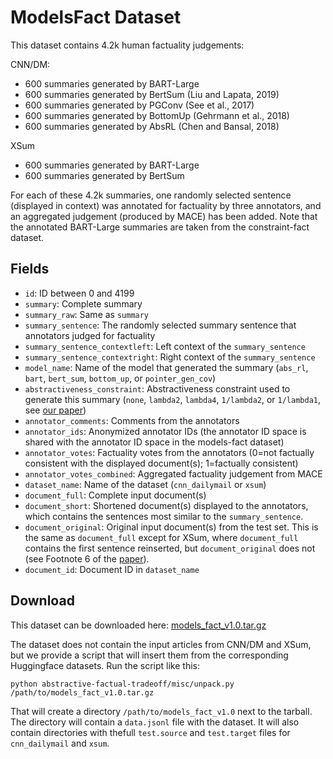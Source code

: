 # ModelsFact Dataset

This dataset contains 4.2k human factuality judgements:

CNN/DM:
 * 600 summaries generated by BART-Large
 * 600 summaries generated by BertSum (Liu and Lapata, 2019)
 * 600 summaries generated by PGConv (See et al., 2017)
 * 600 summaries generated by BottomUp (Gehrmann et al., 2018)
 * 600 summaries generated by AbsRL (Chen and Bansal, 2018)

XSum
 * 600 summaries generated by BART-Large
 * 600 summaries generated by BertSum

For each of these 4.2k summaries, one randomly selected sentence (displayed in context) was annotated for factuality by three annotators, and an aggregated judgement (produced by MACE) has been added. Note that the annotated BART-Large summaries are taken from the constraint-fact dataset.

## Fields

* `id`: ID between 0 and 4199
* `summary`: Complete summary
* `summary_raw`: Same as `summary`
* `summary_sentence`: The randomly selected summary sentence that annotators judged for factuality
* `summary_sentence_contextleft`: Left context of the `summary_sentence`
* `summary_sentence_contextright`: Right context of the `summary_sentence`
* `model_name`: Name of the model that generated the summary (`abs_rl`, `bart`, `bert_sum`, `bottom_up`, or `pointer_gen_cov`)
* `abstractiveness_constraint`: Abstractiveness constraint used to generate this summary (`none`, `lambda2`, `lambda4`, `1/lambda2`, or `1/lambda1`, see [our paper](https://arxiv.org/abs/2108.02859))
* `annotator_comments`: Comments from the annotators
* `annotator_ids`: Anonymized annotator IDs (the annotator ID space is shared with the annotator ID space in the models-fact dataset)
* `annotator_votes`: Factuality votes from the annotators (0=not factually consistent with the displayed document(s); 1=factually consistent)
* `annotator_votes_combined`: Aggregated factuality judgement from MACE
* `dataset_name`: Name of the dataset (`cnn_dailymail` or `xsum`)
* `document_full`: Complete input document(s) 
* `document_short`: Shortened document(s) displayed to the annotators, which contains the sentences most similar to the `summary_sentence`.
* `document_original`: Original input document(s) from the test set. This is the same as `document_full` except for XSum, where `document_full` contains the first sentence reinserted, but `document_original` does not (see Footnote 6 of the <a href="https://arxiv.org/abs/2108.02859">paper</a>).
* `document_id`: Document ID in `dataset_name`

## Download

This dataset can be downloaded here: [models_fact_v1.0.tar.gz](https://d1f9rvlwrb54wt.cloudfront.net/abstractive-factual-tradeoff/data/models_fact_v1.0.tar.gz)

The dataset does not contain the input articles from CNN/DM and XSum, but we provide a script that will insert them from the corresponding Huggingface datasets. Run the script like this:

    python abstractive-factual-tradeoff/misc/unpack.py /path/to/models_fact_v1.0.tar.gz

That will create a directory `/path/to/models_fact_v1.0` next to the tarball. The directory will contain a `data.jsonl` file with the dataset. It will also contain directories with thefull `test.source` and `test.target` files for `cnn_dailymail` and `xsum`.
